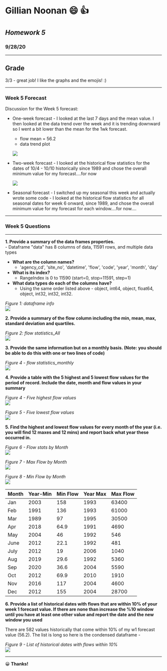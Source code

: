 # **Gillian Noonan** &#x1F604; &#x1F44D;
## *Homework 5*
### 9/28/20
___
## Grade
3/3 - great job! I like the graphs and the emojis! :)

---------
### Week 5 Forecast
Discussion for the Week 5 forecast:
  - One-week forecast - I looked at the last 7 days and the mean value. I then looked at the data trend over the week and it is trending downward so I went a bit lower than the mean for the 1wk forecast.
    - flow mean = 56.2
    - data trend plot  

    ![](assets/Noonan_HW5-b64d7450.png)



  - Two-week forecast - I looked at the historical flow statistics for the dates of 10/4 - 10/10 historically since 1989 and chose the overall minimum value for my forecast....for now  

    ![](assets/Noonan_HW5-f36d97b2.JPG)

- Seasonal forecast - I switched up my seasonal this week and actually wrote some code - I looked at the historical flow statistics for all seasonal dates for week 6 onward, since 1989, and chose the overall minimum value for my forecast for each window....for now....
---
### Week 5 Questions
---

**1. Provide a summary of the data frames properties.**  
        -  Dataframe "data" has 8 columns of data, 11591 rows, and multiple data types
  - **What are the column names?**
    * 'agency_cd', 'site_no', 'datetime', 'flow', 'code', 'year', 'month', 'day'
  - **What is its index?**
    * RangeIndex is 0 to 11590 (start=0, stop=11591, step=1)
  - **What data types do each of the columns have?**
    * Using the same order listed above - object, int64, object, float64, object, int32, int32, int32.  

_Figure 1: dataframe info_  
![](assets/Noonan_HW5-7439600b.JPG)

**2. Provide a summary of the flow column including the min, mean, max, standard deviation and quartiles.**  

_Figure 2: flow statistics_All_  
![](assets/Noonan_HW5-5e77a05d.JPG)

**3. Provide the same information but on a monthly basis. (Note: you should be able to do this with one or two lines of code)**  

_Figure 4 - flow statistics_monthly_   
![](assets/Noonan_HW5-ab91d271.JPG)

**4. Provide a table with the 5 highest and 5 lowest flow values for  the period of record. Include the date, month and flow values in your summary**  

_Figure 4 - Five highest flow values_  
![](assets/Noonan_HW5-d1f63e90.JPG)

_Figure 5 - Five lowest flow values_  
![](assets/Noonan_HW5-1346d2af.JPG)

**5.  Find the highest and lowest flow  values for every month of the year (i.e. you will find 12 maxes and 12 mins) and report back what year these occurred in.**  

_Figure 6 - Flow stats by Month_  
![](assets/Noonan_HW5-973f866a.JPG)

_Figure 7 - Max Flow by Month_  
![](assets/Noonan_HW5-e6d0d496.JPG)

_Figure 8 - Min Flow by Month_  
![](assets/Noonan_HW5-b463d9e8.JPG)



  |Month|Year-Min|Min Flow|Year Max|Max Flow|
  |-----|-----|-----|-----|-----|
  |Jan|2003|158|1993|63400|
  |Feb|1991|136|1993|61000|
  |Mar|1989|97|1995|30500|
  |Apr|2018|64.9|1991|4690|
  |May|2004|46|1992|546|
  |June|2012|22.1|1992|481|
  |July|2012|19|2006|1040|
  |Aug|2019|29.6|1992|5360|
  |Sep|2020|36.6|2004|5590|
  |Oct|2012|69.9|2010|1910|
  |Nov|2016|117|2004|4600|
  |Dec|2012|155|2004|28700|

**6. Provide a list of historical dates with flows that are within 10% of your week 1 forecast value. If there are none than increase the %10 window until you have at least one other  value and report the date and the new window you used**

There are 582 values historically that come within 10% of my w1 forecast value (56.2).  The list is long so here is the condensed dataframe -

_Figure 9 - List of historical dates with flows within 10%_     
![](assets/Noonan_HW5-cf5af2ca.JPG)



---

&#x1F600;
**Thanks!**  
